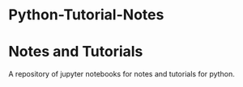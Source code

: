 # Python-Tutorial-Notes
Notes and Tutorials
===================

A repository of jupyter notebooks for notes and tutorials for python.
